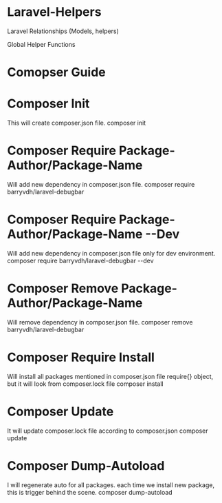 # Laravel-Helpers
Laravel Relationships (Models, helpers)

Global Helper Functions

# Comopser Guide

# Composer Init
This will create composer.json file.
composer init

# Composer Require Package-Author/Package-Name
Will add new dependency in composer.json file.
composer require barryvdh/laravel-debugbar

# Composer Require Package-Author/Package-Name --Dev
Will add new dependency in composer.json file only for dev environment.
composer require barryvdh/laravel-debugbar --dev

# Composer Remove Package-Author/Package-Name
Will remove dependency in composer.json file.
composer remove barryvdh/laravel-debugbar

# Composer Require Install
Will install all packages mentioned in composer.json file require{} object, but it will look from composer.lock file
composer install

# Composer Update
It will update composer.lock file according to composer.json
composer update

# Composer Dump-Autoload
I will regenerate auto for all packages. each time we install new package, this is trigger behind the scene. 
composer dump-autoload
